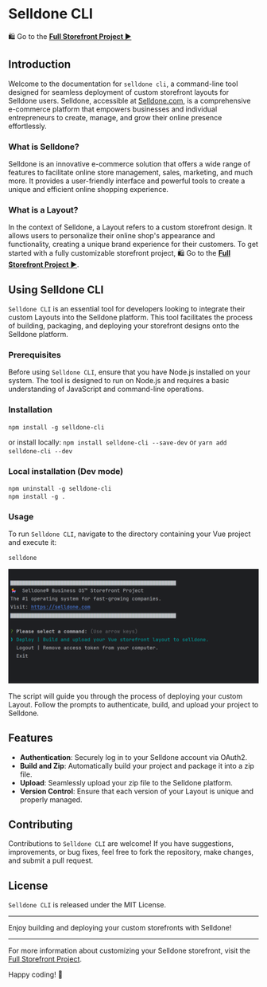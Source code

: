 # Selldone CLI

🛍️ Go to the [**Full Storefront Project ▶**](https://github.com/selldone/storefront)

## Introduction

Welcome to the documentation for `selldone cli`, a command-line tool designed for seamless deployment of custom
storefront layouts for Selldone users. Selldone, accessible at [Selldone.com](https://www.selldone.com), is a
comprehensive e-commerce platform that empowers businesses and individual entrepreneurs to create, manage, and grow
their online presence effortlessly.

### What is Selldone?

Selldone is an innovative e-commerce solution that offers a wide range of features to facilitate online store
management, sales, marketing, and much more. It provides a user-friendly interface and powerful tools to create a unique
and efficient online shopping experience.

### What is a Layout?

In the context of Selldone, a Layout refers to a custom storefront design. It allows users to personalize their online
shop's appearance and functionality, creating a unique brand experience for their customers. To get started with a fully
customizable storefront project, 🛍️ Go to the [**Full Storefront Project ▶**](https://github.com/selldone/storefront).

## Using Selldone CLI

`Selldone CLI` is an essential tool for developers looking to integrate their custom Layouts into the Selldone platform.
This tool facilitates the process of building, packaging, and deploying your storefront designs onto the Selldone
platform.

### Prerequisites

Before using `Selldone CLI`, ensure that you have Node.js installed on your system. The tool is designed to run on Node.js
and requires a basic understanding of JavaScript and command-line operations.

### Installation

```shell
npm install -g selldone-cli
```
or install locally: `npm install selldone-cli --save-dev` or `yarn add selldone-cli --dev`

### Local installation (Dev mode)

```shell
npm uninstall -g selldone-cli
npm install -g .
```

### Usage

To run `Selldone CLI`, navigate to the directory containing your Vue project and execute it:

```bash
selldone
```

![Run selldone cli screenshot](_docs/images/run-selldone-cli.png)

The script will guide you through the process of deploying your custom Layout. Follow the prompts to authenticate,
build, and upload your project to Selldone.

## Features

- **Authentication**: Securely log in to your Selldone account via OAuth2.
- **Build and Zip**: Automatically build your project and package it into a zip file.
- **Upload**: Seamlessly upload your zip file to the Selldone platform.
- **Version Control**: Ensure that each version of your Layout is unique and properly managed.

## Contributing

Contributions to `Selldone CLI` are welcome! If you have suggestions, improvements, or bug fixes, feel free to fork the
repository, make changes, and submit a pull request.

## License

`Selldone CLI` is released under the MIT License.


---

Enjoy building and deploying your custom storefronts with Selldone!

---

For more information about customizing your Selldone storefront, visit
the [Full Storefront Project](https://github.com/selldone/storefront).

Happy coding! 🚀